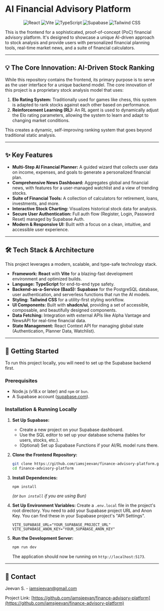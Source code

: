 # AI Financial Advisory Platform

<p align="center">
  <img src="https://img.shields.io/badge/React-20232A?style=for-the-badge&logo=react&logoColor=61DAFB" alt="React">
  <img src="https://img.shields.io/badge/Vite-646CFF?style=for-the-badge&logo=vite&logoColor=white" alt="Vite">
  <img src="https://img.shields.io/badge/TypeScript-3178C6?style=for-the-badge&logo=typescript&logoColor=white" alt="TypeScript">
  <img src="https://img.shields.io/badge/Supabase-3FCF8E?style=for-the-badge&logo=supabase&logoColor=white" alt="Supabase">
  <img src="https://img.shields.io/badge/Tailwind_CSS-38B2AC?style=for-the-badge&logo=tailwind-css&logoColor=white" alt="Tailwind CSS">
</p>

This is the frontend for a sophisticated, proof-of-concept (PoC) financial advisory platform. It's designed to showcase a unique AI-driven approach to stock analysis and provide users with personalized financial planning tools, real-time market news, and a suite of financial calculators.

---

## 💡 The Core Innovation: AI-Driven Stock Ranking

While this repository contains the frontend, its primary purpose is to serve as the user interface for a unique backend model. The core innovation of this project is a proprietary stock analysis model that uses:

1.  **Elo Rating System:** Traditionally used for games like chess, this system is adapted to rank stocks against each other based on performance.
2.  **Reinforcement Learning (RL):** An RL agent is used to dynamically adjust the Elo rating parameters, allowing the system to learn and adapt to changing market conditions.

This creates a dynamic, self-improving ranking system that goes beyond traditional static analysis.

---

## ✨ Key Features

*   **Multi-Step AI Financial Planner:** A guided wizard that collects user data on income, expenses, and goals to generate a personalized financial plan.
*   **Comprehensive News Dashboard:** Aggregates global and financial news, with features for a user-managed watchlist and a view of trending stocks.
*   **Suite of Financial Tools:** A collection of calculators for retirement, loans, investments, and more.
*   **Interactive Stock Charting:** Visualizes historical stock data for analysis.
*   **Secure User Authentication:** Full auth flow (Register, Login, Password Reset) managed by Supabase Auth.
*   **Modern & Responsive UI:** Built with a focus on a clean, intuitive, and accessible user experience.

---

## 🛠️ Tech Stack & Architecture

This project leverages a modern, scalable, and type-safe technology stack.

*   **Framework:** **React** with **Vite** for a blazing-fast development environment and optimized builds.
*   **Language:** **TypeScript** for end-to-end type safety.
*   **Backend-as-a-Service (BaaS):** **Supabase** for the PostgreSQL database, user authentication, and serverless functions that run the AI models.
*   **Styling:** **Tailwind CSS** for a utility-first styling workflow.
*   **UI Components:** Built with **shadcn/ui**, providing a set of accessible, composable, and beautifully designed components.
*   **Data Fetching:** Integration with external APIs like Alpha Vantage and NewsAPI for real-time financial data.
*   **State Management:** React Context API for managing global state (Authentication, Planner Data, Watchlist).

---

## 🏁 Getting Started

To run this project locally, you will need to set up the Supabase backend first.

### Prerequisites

*   Node.js (v18.x or later) and `npm` or `bun`.
*   A Supabase account ([supabase.com](https://supabase.com/)).

### Installation & Running Locally

1.  **Set Up Supabase:**
    *   Create a new project on your Supabase dashboard.
    *   Use the SQL editor to set up your database schema (tables for users, stocks, etc.).
    *   (Optional) Set up Supabase Functions if your AI/RL model runs there.

2.  **Clone the Frontend Repository:**
    ```sh
    git clone https://github.com/iamsjeevan/finance-advisory-platform.git
    cd finance-advisory-platform
    ```

3.  **Install Dependencies:**
    ```sh
    npm install
    ```
    *(or `bun install` if you are using Bun)*

4.  **Set Up Environment Variables:**
    Create a `.env.local` file in the project's root directory. You need to add your Supabase project URL and Anon Key. You can find these in your Supabase project's "API Settings".
    ```
    VITE_SUPABASE_URL="YOUR_SUPABASE_PROJECT_URL"
    VITE_SUPABASE_ANON_KEY="YOUR_SUPABASE_ANON_KEY"
    ```

5.  **Run the Development Server:**
    ```sh
    npm run dev
    ```
    The application should now be running on `http://localhost:5173`.

---

## 📧 Contact

Jeevan S. - [iamsjeevan@gmail.com](mailto:iamsjeevan@gmail.com)

Project Link: [https://github.com/iamsjeevan/finance-advisory-platform](https://github.com/iamsjeevan/finance-advisory-platform)